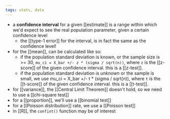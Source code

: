 ```yaml
---
tags: stats, data
---
```


- a **confidence interval** for a given [[estimate]] is a range within which we'd expect to see the real population parameter, given a certain confidence level
	- the [[type-1 error]] for the interval, is in fact the same as the confidence level!
- for the [[mean]], can be calculated like so:
	- if the population standard deviation is known, or the sample size is >= 30, `mu_ci = X_bar +/- z * (sigma / sqrt(n))`, where `z` is the [[z-score]] of the given confidence interval. this is a [[z-test]].
	- if the population standard deviation is *unknown* or the sample is small, we use mu_ci = X_bar +/- t * (sigma / sqrt(n)), where `t` is the [[t-score]] of the given confidence interval. this is a [[t-test]].
- for [[variance]], the [[Central Limit Theorem]] doesn't hold, so we need to use a [[chi-square test]]
- for a [[proportion]], we'll use a [[binomial test]]
- for a [[Poisson distribution]] rate, we use a [[Poisson test]]
- in [[R]], the `confint()` function may be of interest